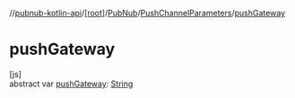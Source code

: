 //[pubnub-kotlin-api](../../../../index.md)/[[root]](../../index.md)/[PubNub](../index.md)/[PushChannelParameters](index.md)/[pushGateway](push-gateway.md)

# pushGateway

[js]\
abstract var [pushGateway](push-gateway.md): [String](https://kotlinlang.org/api/latest/jvm/stdlib/kotlin/-string/index.html)
